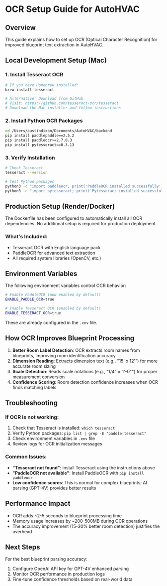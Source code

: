 # OCR Setup Guide for AutoHVAC

## Overview
This guide explains how to set up OCR (Optical Character Recognition) for improved blueprint text extraction in AutoHVAC.

## Local Development Setup (Mac)

### 1. Install Tesseract OCR
```bash
# If you have Homebrew installed:
brew install tesseract

# Alternative: Download from GitHub
# Visit: https://github.com/tesseract-ocr/tesseract
# Download the Mac installer and follow instructions
```

### 2. Install Python OCR Packages
```bash
cd /Users/austindixon/Documents/AutoHVAC/backend
pip install paddlepaddle==2.5.2
pip install paddleocr>=2.7.0.3
pip install pytesseract==0.3.13
```

### 3. Verify Installation
```bash
# Check Tesseract
tesseract --version

# Test Python packages
python3 -c "import paddleocr; print('PaddleOCR installed successfully')"
python3 -c "import pytesseract; print('Pytesseract installed successfully')"
```

## Production Setup (Render/Docker)

The Dockerfile has been configured to automatically install all OCR dependencies. No additional setup is required for production deployment.

### What's Included:
- Tesseract OCR with English language pack
- PaddleOCR for advanced text extraction
- All required system libraries (OpenCV, etc.)

## Environment Variables

The following environment variables control OCR behavior:

```bash
# Enable PaddleOCR (now enabled by default)
ENABLE_PADDLE_OCR=true

# Enable Tesseract OCR (enabled by default)
ENABLE_TESSERACT_OCR=true
```

These are already configured in the `.env` file.

## How OCR Improves Blueprint Processing

1. **Better Room Label Detection**: OCR extracts room names from blueprints, improving room identification accuracy
2. **Dimension Reading**: Extracts dimension text (e.g., "15' x 12'") for more accurate room sizing
3. **Scale Detection**: Reads scale notations (e.g., "1/4" = 1'-0"") for proper measurement conversion
4. **Confidence Scoring**: Room detection confidence increases when OCR finds matching labels

## Troubleshooting

### If OCR is not working:
1. Check that Tesseract is installed: `which tesseract`
2. Verify Python packages: `pip list | grep -E "paddle|tesseract"`
3. Check environment variables in `.env` file
4. Review logs for OCR initialization messages

### Common Issues:
- **"Tesseract not found"**: Install Tesseract using the instructions above
- **"PaddleOCR not available"**: Install PaddleOCR with `pip install paddleocr`
- **Low confidence scores**: This is normal for complex blueprints; AI parsing (GPT-4V) provides better results

## Performance Impact

- OCR adds ~2-5 seconds to blueprint processing time
- Memory usage increases by ~200-500MB during OCR operations
- The accuracy improvement (15-30% better room detection) justifies the overhead

## Next Steps

For the best blueprint parsing accuracy:
1. Configure OpenAI API key for GPT-4V enhanced parsing
2. Monitor OCR performance in production logs
3. Fine-tune confidence thresholds based on real-world data